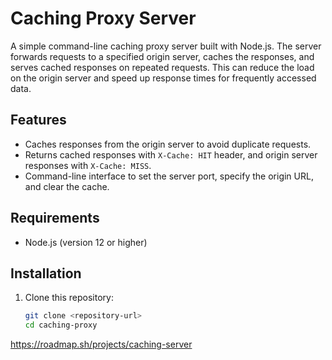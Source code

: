 
# Caching Proxy Server

A simple command-line caching proxy server built with Node.js. The server forwards requests to a specified origin server, caches the responses, and serves cached responses on repeated requests. This can reduce the load on the origin server and speed up response times for frequently accessed data.

## Features

- Caches responses from the origin server to avoid duplicate requests.
- Returns cached responses with `X-Cache: HIT` header, and origin server responses with `X-Cache: MISS`.
- Command-line interface to set the server port, specify the origin URL, and clear the cache.
  
## Requirements

- Node.js (version 12 or higher)

## Installation

1. Clone this repository:
   ```bash
   git clone <repository-url>
   cd caching-proxy

https://roadmap.sh/projects/caching-server
